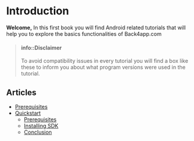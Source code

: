 # Introduction
**Welcome,**
In this first book you will find Android related tutorials that will help you to explore the basics functionalities of Back4app.com

> #### info::Disclaimer
> To avoid compatibility issues in every tutorial you will find a box like these to inform you about what program versions were used in the tutorial.



## Articles
* [Prerequisites](prereq.md)
* [Quickstart](quickstart.md)
  * [Prerequisites](quickstart/prereq.md)
  * [Installing SDK](quickstart/instaling-sdk.md)
  * [Conclusion](quickstart/conclusion.md)




<!--
Summary of
What is?
What is it for?
What will you learn here?
-->